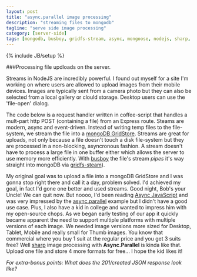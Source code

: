 ```yaml
---
layout: post
title: "async.parallel image processing"
description: "streaming files to mongodb"
tagline: "serve side image processing"
category: [server-side]
tags: [mongodb, busboy, gridfs-stream, async, mongoose, nodejs, sharp, coffee-script]
---
```

{% include JB/setup %}

###Processing file updloads on the server.

Streams in NodeJS are incredibly powerful.  I found out myself for a site I'm working on where users are allowed to upload images from their mobile devices. Images are typically sent from a camera photo but they can also be selected from a local gallery or clould storage.  Desktop users can use the 'file-open' dialog.
 
The code below is a request handler written in coffee-script that handles a mult-part http POST (containing a file) from an Express route.  Steams are modern, async and event-driven. Instead of writing temp files to the file-system, we stream the file into a [mongoDB GridStore](http://mongodb.github.io/node-mongodb-native/markdown-docs/gridfs.html). Streams are great for uploads, not only because a file doesn't touch a disk file-system but they are processed in a non-blocking, asyncronous fashion. A stream doesn't have to process a large file in one buffer either which allows the server to use memory more efficiently. With [busboy](https://github.com/mscdex/busboy) the file's stream *pipes* it's way straight into mongoDB via [gridfs-steam](https://github.com/aheckmann/gridfs-stream)). 

My original goal was to upload a file into a mongoDB GridStore and I was gonna stop right there and call it a day, problem solved.  I'd achieved my goal, in fact I'd gone one better and used streams.  Good night, Bob's your Uncle! We can quit now.  But noooo, I'd been reading [Async JavaScript](https://pragprog.com/book/tbajs/async-javascript) and was very impressed by the [async.parallel](https://github.com/caolan/async#parallel) example but I didn't have a good use case. Plus, I also have a kid in college and wanted to impress him with my open-source chops.  As we began early testing of our app it quickly became apparent the need to support multiple platforms with multiple versions of each image.  We needed image versions more sized for Desktop, Tablet, Mobile and really small for Thumb images. You know that commercial where you buy 1 suit at the regular price and you get 3 suits free?  Well [sharp](https://github.com/lovell/sharp) image processing with **Async.Parallel** is kinda like that. Upload one file and store 4 more formats for free...  I hope the kid likes it!


<script src="https://gist.github.com/t2k/ae28bda9e194976ced03.js"></script>

*For extra-bonus points: What does the 201/created JSON response look like?*

